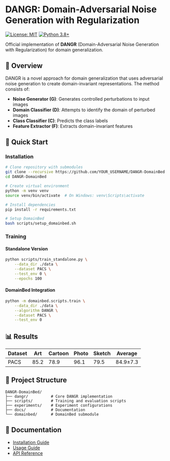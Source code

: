# DANGR: Domain-Adversarial Noise Generation with Regularization

[![License: MIT](https://img.shields.io/badge/License-MIT-yellow.svg)](https://opensource.org/licenses/MIT)
[![Python 3.8+](https://img.shields.io/badge/python-3.8+-blue.svg)](https://www.python.org/downloads/)

Official implementation of **DANGR** (Domain-Adversarial Noise Generation with Regularization) for domain generalization.

## 🎯 Overview

DANGR is a novel approach for domain generalization that uses adversarial noise generation to create domain-invariant representations. The method consists of:

- **Noise Generator (G)**: Generates controlled perturbations to input images
- **Domain Classifier (D)**: Attempts to identify the domain of perturbed images
- **Class Classifier (C)**: Predicts the class labels
- **Feature Extractor (F)**: Extracts domain-invariant features

## 🚀 Quick Start

### Installation

```bash
# Clone repository with submodules
git clone --recursive https://github.com/YOUR_USERNAME/DANGR-DomainBed.git
cd DANGR-DomainBed

# Create virtual environment
python -m venv venv
source venv/bin/activate  # On Windows: venv\Scripts\activate

# Install dependencies
pip install -r requirements.txt

# Setup DomainBed
bash scripts/setup_domainbed.sh
```

### Training

#### Standalone Version
```bash
python scripts/train_standalone.py \
    --data_dir ./data \
    --dataset PACS \
    --test_env 0 \
    --epochs 100
```

#### DomainBed Integration
```bash
python -m domainbed.scripts.train \
    --data_dir ./data \
    --algorithm DANGR \
    --dataset PACS \
    --test_env 0
```

## 📊 Results

| Dataset | Art | Cartoon | Photo | Sketch | Average |
|---------|-----|---------|-------|--------|---------|
| PACS    | 85.2| 78.9    | 96.1  | 79.5   | 84.9±7.3|

## 📁 Project Structure

```
DANGR-DomainBed/
├── dangr/          # Core DANGR implementation
├── scripts/        # Training and evaluation scripts
├── experiments/    # Experiment configurations
├── docs/           # Documentation
└── domainbed/      # DomainBed submodule
```

## 📖 Documentation

- [Installation Guide](docs/installation.md)
- [Usage Guide](docs/usage.md)
- [API Reference](docs/api.md)



